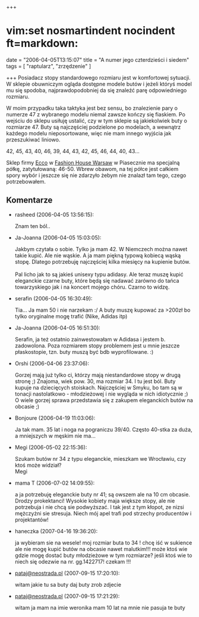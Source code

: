 +++
# vim:set nosmartindent nocindent ft=markdown:
date = "2006-04-05T13:15:07"
title = "A numer jego czterdzieści i siedem"
tags = [ "raptularz", "zrzędzenie" ]

+++
Posiadacz stopy standardowego rozmiaru jest w komfortowej sytuacji. W sklepie
obuwniczym ogląda dostępne modele butów i jeżeli któryś model mu się spodoba,
najprawdopodobniej da się znaleźć parę odpowiedniego rozmiaru.

<!--more-->

W moim przypadku taka taktyka jest bez sensu, bo znalezienie pary o numerze 47
z wybranego modelu niemal zawsze kończy się fiaskiem. Po wejściu do sklepu
usiłuję ustalić, czy w tym sklepie są jakiekolwiek buty o rozmiarze 47. Buty
są najczęściej podzielone po modelach, a wewnątrz każdego modelu
nieposortowane, więc nie mam innego wyjścia jak przeszukiwać liniowo.

42, 45, 43, 40, 46, 39, 44, 43, 42, 45, 46, 44, 40, 43...

Sklep firmy [Ecco](http://www.ecco.com) w [Fashion House
Warsaw](http://www.warsawvoice.pl/view/7385/) w Piasecznie ma specjalną półkę,
zatytułowaną: 46-50. Wbrew obawom, na tej półce jest całkiem spory wybór
i jeszcze się nie zdarzyło żebym nie znalazł tam tego, czego potrzebowałem.

## Komentarze

* rasheed (2006-04-05 13:56:15): <p>Znam ten ból..</p>
* Ja-Joanna (2006-04-05 15:03:05): <p>Jakbym czytała o sobie. Tylko ja mam 42. W
  Niemczech można nawet takie kupić. Ale nie wąskie. A ja mam piękną typową
  kobiecą wąską stopę. Dlatego potrzebuję najczęściej kilka miesięcy na kupienie
  butów. <br /> <br />Pal licho jak to są jakieś unisexy typu adidasy. Ale teraz
  muszę kupić eleganckie czarne buty, które będą się nadawać zarówno do tańca
  towarzyskiego jak i na koncert mojego chóru. Czarno to widzę.</p>
* serafin (2006-04-05 16:30:49): <p>Tia... Ja mam 50 i nie narzekam :/ A buty
  muszę kupować za &gt;200zł bo tylko oryginalne mogę trafić (Nike, Adidas
  itp)</p>
* Ja-Joanna (2006-04-05 16:51:30): <p>Serafin, ja też ostatnio zainwestowałam w
  Adidasa i jestem b. zadowolona. Poza rozmiarem stopy problemem jest u mnie
  jeszcze płaskostopie, tzn. buty muszą być bdb wyprofilowane. :)</p>
* Orshi (2006-04-06 23:37:06): <p>Gorzej mają już tylko ci, którzy mają
  niestandardowe stopy w drugą stronę ;) Znajoma, wiek pow. 30, ma rozmiar 34. I
  tu jest ból. Buty kupuje na dziecięcych stoiskach. Najczęściej w Smyku, bo tam
  są w tonacji nastolatkowo - młodzieżowej i nie wygląda w nich idiotycznie ;) O
  wiele gorzej sprawa przedstawia się z zakupem eleganckich butów na obcasie
  ;)</p>
* Bonjoure (2006-04-19 11:03:06): <p>Ja tak mam. 35 lat i noga na pograniczu
  39/40. Często 40-stka za duża, a mniejszych w męskim nie ma...</p>
* Megi (2006-05-02 22:15:36): <p>Szukam butów nr 34 z typu eleganckie, mieszkam
  we Wrocławiu, czy ktoś może widział? <br />Megi</p>
* mama T (2006-07-02 14:09:55): <p>a ja potrzebuję eleganckie buty nr 41; są
  owszem ale na 10 cm obcasie. Drodzy prokektanci! Wysokie kobiety maja większe
  stopy, ale nie potrzebuja i nie chcą sie podwyższać. I tak jest z tym kłopot,
  ze nizsi mężczyżni sie stresuja. Niech mój apel trafi pod strzechy producentów
  i projektantów!</p>
* haneczka (2007-04-16 19:36:20): <p>ja wybieram sie na wesele! moj rozmiar buta
  to 34 ! chcę iść w sukience ale nie mogę kupić butów na obcasie nawet
  malutkim!!! może ktoś wie gdzie mogę dostać buty młodzieżowe w tym rozmiarze?
  jeśli ktoś wie to niech się odezwie na nr. gg.1422717! czekam !!!</p>
* pataj@neostrada.pl (2007-09-15 17:20:10): <p>witam jakie tu sa buty daj buty
  zrob  zdjecie</p>
* pataj@neostrada.pl (2007-09-15 17:21:29): <p>witam ja mam na imie weronika mam
  10 lat na mnie nie pasuja te buty</p>
